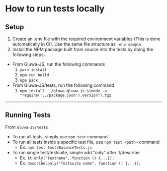 # How to run tests locally

## Setup

1. Create an .env file with the required environment variables (This is done automatically in CI). Use the same file structure as `.env-sample`.
2. Install the NPM package built from source into the tests by doing the following steps:
- From Gluwa-JS, run the following commands
  1. `yarn install`
  2. `npm run build`
  3. `npm pack`
- From Gluwa-JS/tests, run the following command
  1. `npm install ../gluwa-gluwa-js-$(node -p "require('../package.json').version").tgz`

---

## Running Tests

From `Gluwa-JS/tests`
- To run all tests, simply use `npm test` command
- To run all tests inside a specific test file, use `npm test <path>` command 
    - Ex. `npm test test/BalanceTests.js`
- To run single test/testsuite, simple add "only" after it/describe
    - Ex. `it.only("Testname", function () {...});`
    - Ex. `describe.only("Testsuite name", function () {...});`